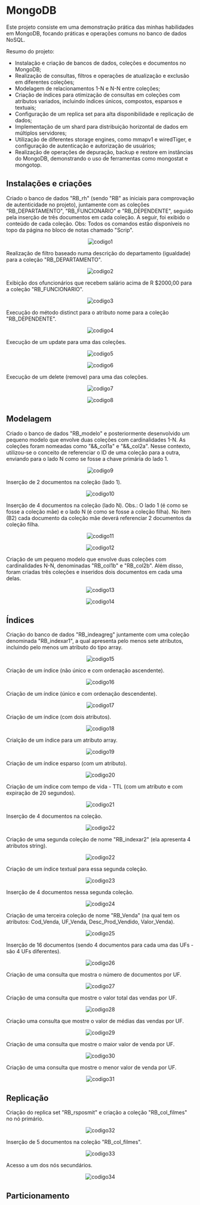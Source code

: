 # MongoDB
Este projeto consiste em uma demonstração prática das minhas habilidades em MongoDB, focando práticas e operações comuns no banco de dados NoSQL.

Resumo do projeto:

- Instalação e criação de bancos de dados, coleções e documentos no MongoDB;
- Realização de consultas, filtros e operações de atualização e exclusão em diferentes coleções;
- Modelagem de relacionamentos 1-N e N-N entre coleções;
- Criação de índices para otimização de consultas em coleções com atributos variados, incluindo índices únicos, compostos, esparsos e textuais;
- Configuração de um replica set para alta disponibilidade e replicação de dados;
- Implementação de um shard para distribuição horizontal de dados em múltiplos servidores;
- Utilização de diferentes storage engines, como mmapv1 e wiredTiger, e configuração de autenticação e autorização de usuários;
- Realização de operações de depuração, backup e restore em instâncias do MongoDB, demonstrando o uso de ferramentas como mongostat e mongotop.

## Instalações e criações

Criado o banco de dados "RB_rh" (sendo "RB" as iniciais para comprovação de autenticidade no projeto), juntamente com as coleções "RB_DEPARTAMENTO", "RB_FUNCIONARIO" e "RB_DEPENDENTE", seguido pela inserção de três documentos em cada coleção. A seguir, foi exibido o conteúdo de cada coleção. Obs: Todos os comandos estão disponíveis no topo da página no bloco de notas chamado "Scrip".

<p align="center">
    <img src="https://imgur.com/L9nTGeE.png" alt="codigo1">
</p>

Realização de filtro baseado numa descrição do departamento (igualdade) para a coleção "RB_DEPARTAMENTO".

<p align="center">
    <img src="https://imgur.com/Lx1wxeP.png" alt="codigo2">
</p>

Exibição dos ofuncionários que recebem salário acima de R $2000,00 para a coleção "RB_FUNCIONARIO".

<p align="center">
    <img src="https://imgur.com/rbTQyoc.png" alt="codigo3">
</p>

Execução do método distinct para o atributo nome para a coleção "RB_DEPENDENTE".

<p align="center">
    <img src="https://imgur.com/9OaXTQL.png" alt="codigo4">
</p>

Execução de um update para uma das coleções.

<p align="center">
    <img src="https://imgur.com/Yp4xTSj.png" alt="codigo5">
</p>

<p align="center">
    <img src="https://imgur.com/VY5W7Si.png" alt="codigo6">
</p>

Execução de um delete (remove) para uma das coleções.

<p align="center">
    <img src="https://imgur.com/3xeoqqQ.png" alt="codigo7">
</p>

<p align="center">
    <img src="https://imgur.com/1QjnCKg.png" alt="codigo8">
</p>

## Modelagem

Criado o banco de dados "RB_modelo" e posteriormente desenvolvido um pequeno modelo que envolve duas coleções com cardinalidades 1-N. As coleções foram nomeadas como "&&_col1a" e "&&_col2a". Nesse contexto, utilizou-se o conceito de referenciar o ID de uma coleção para a outra, enviando para o lado N como se fosse a chave primária do lado 1.

<p align="center">
    <img src="https://imgur.com/f6XcYkS.png" alt="codigo9">
</p>

Inserção de 2 documentos na coleção (lado 1).

<p align="center">
    <img src="https://imgur.com/oxOJyEE.png" alt="codigo10">
</p>

Inserção de 4 documentos na coleção (lado N).
Obs.: O lado 1 (é como se fosse a coleção mãe) e o lado N (é como se fosse a coleção filha). No item (B2) cada documento da coleção mãe deverá referenciar 2 documentos da coleção filha.

<p align="center">
    <img src="https://imgur.com/DSqd71p.png" alt="codigo11">
</p>

<p align="center">
    <img src="https://imgur.com/Xvlcg4G.png" alt="codigo12">
</p>

Criação de um pequeno modelo que envolve duas coleções com cardinalidades N-N, denominadas "RB_col1b" e "RB_col2b". Além disso, foram criadas três coleções e inseridos dois documentos em cada uma delas.

<p align="center">
    <img src="https://imgur.com/uUjRw6o.png" alt="codigo13">
</p>

<p align="center">
    <img src="https://imgur.com/SuqFQDM.png" alt="codigo14">
</p>

## Índices

Criação do banco de dados "RB_indeagreg" juntamente com uma coleção denominada "RB_indexar1", a qual apresenta pelo menos sete atributos, incluindo pelo menos um atributo do tipo array.

<p align="center">
    <img src="https://imgur.com/lkdOzsH.png" alt="codigo15">
</p>

Criação de um índice (não único e com ordenação ascendente).

<p align="center">
    <img src="https://imgur.com/7AE6kuj.png" alt="codigo16">
</p>

Criação de um índice (único e com ordenação descendente).

<p align="center">
    <img src="https://imgur.com/w49oLKu.png" alt="codigo17">
</p>

Criação de um índice (com dois atributos).

<p align="center">
    <img src="https://imgur.com/TKM7ph6.png" alt="codigo18">
</p>

Crialção de um índice para um atributo array.

<p align="center">
    <img src="https://imgur.com/8vpayXB.png" alt="codigo19">
</p>

Criação de um índice esparso (com um atributo).

<p align="center">
    <img src="https://imgur.com/i7lE98P.png" alt="codigo20">
</p>

Criação de um índice com tempo de vida - TTL (com um atributo e com expiração de 20 segundos).

<p align="center">
    <img src="https://imgur.com/Onrmpij.png" alt="codigo21">
</p>

Inserção de 4 documentos na coleção.

<p align="center">
    <img src="https://imgur.com/7p97Sim.png" alt="codigo22">
</p>

Criação de uma segunda coleção de nome "RB_indexar2" (ela apresenta 4 atributos string).

<p align="center">
    <img src="https://imgur.com/jNR4NxE.png" alt="codigo22">
</p>

Criação de um índice textual para essa segunda coleção.

<p align="center">
    <img src="https://imgur.com/Jba5q0N.png" alt="codigo23">
</p>

Inserção de 4 documentos nessa segunda coleção.

<p align="center">
    <img src="https://imgur.com/b993dhc.png" alt="codigo24">
</p>

Criação de uma terceira coleção de nome "RB_Venda" (na qual tem os atributos: Cod_Venda, UF_Venda, Desc_Prod_Vendido, Valor_Venda).

<p align="center">
    <img src="https://imgur.com/4R0BAT9.png" alt="codigo25">
</p>

Inserção de 16 documentos (sendo 4 documentos para cada uma das UFs - são 4 UFs diferentes). 

<p align="center">
    <img src="https://imgur.com/sEvVWTl.png" alt="codigo26">
</p>

Criação de uma consulta que mostra o número de documentos por UF.

<p align="center">
    <img src="https://imgur.com/dbFw8iz.png" alt="codigo27">
</p>

Criação de uma consulta que mostre o valor total das vendas por UF.

<p align="center">
    <img src="https://imgur.com/uu8SgcV.png" alt="codigo28">
</p>

Criação uma consulta que mostre o valor de médias das vendas por UF.

<p align="center">
    <img src="https://imgur.com/gDzAGau.png" alt="codigo29">
</p>

Criação de uma consulta que mostre o maior valor de venda por UF.

<p align="center">
    <img src="https://imgur.com/keZXNei.png" alt="codigo30">
</p>

Criação de uma consulta que mostre o menor valor de venda por UF.

<p align="center">
    <img src="https://imgur.com/G4mCGTv.png" alt="codigo31">
</p>

## Replicação

Criação do replica set "RB_rsposmit" e criação a coleção "RB_col_filmes" no nó primário.

<p align="center">
    <img src="https://imgur.com/PVALcKy.png" alt="codigo32">
</p>

Inserção de 5 documentos na coleção "RB_col_filmes".

<p align="center">
    <img src="https://imgur.com/t3trEiz.png" alt="codigo33">
</p>

Acesso a um dos nós secundários.

<p align="center">
    <img src="hhttps://imgur.com/xXGAfQ6.png" alt="codigo34">
</p>

## Particionamento
